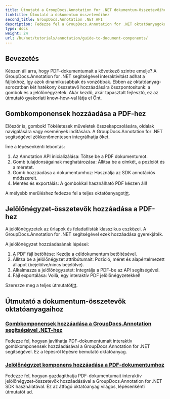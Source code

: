 ```yaml
---
title: Útmutató a GroupDocs.Annotation for .NET dokumentum-összetevőihez
linktitle: Útmutató a dokumentum összetevőihez
second_title: GroupDocs.Annotation .NET API
description: Fedezze fel a GroupDocs.Annotation for .NET oktatóanyagokat! Ismerje meg lépésről lépésre, hogyan adhat hozzá egyszerűen interaktív gombokat és jelölőnégyzeteket PDF-dokumentumokhoz.
type: docs
weight: 24
url: /hu/net/tutorials/annotation/guide-to-document-components/
---
```

## Bevezetés

Készen áll arra, hogy PDF-dokumentumait a következő szintre emelje? A GroupDocs.Annotation for .NET segítségével interaktivitást adhat a fájlokhoz, így azok dinamikusabbak és vonzóbbak. Ebben az oktatóanyag-sorozatban két hatékony összetevő hozzáadására összpontosítunk: a gombok és a jelölőnégyzetek. Akár kezdő, akár tapasztalt fejlesztő, ez az útmutató gyakorlati know-how-val látja el Önt.  

## Gombkomponensek hozzáadása a PDF-hez  

Először is, gombok! Tökéletesek műveletek összekapcsolására, oldalak navigálására vagy események indítására. A GroupDocs.Annotation for .NET segítségével zökkenőmentesen integrálhatja őket.  

Íme a lépésenkénti lebontás:  
1. Az Annotation API inicializálása: Töltse be a PDF dokumentumot.  
2. Gomb tulajdonságainak meghatározása: Állítsa be a címkét, a pozíciót és a méretet.  
3. Gomb hozzáadása a dokumentumhoz: Használja az SDK annotációs módszereit.  
4. Mentés és exportálás: A gombokkal használható PDF készen áll!  

 A mélyebb merüléshez fedezze fel a teljes oktatóanyagot[itt](./adding-button-component/).  

## Jelölőnégyzet-összetevők hozzáadása a PDF-hez  

A jelölőnégyzetek az űrlapok és feladatlisták klasszikus eszközei. A GroupDocs.Annotation for .NET segítségével ezek hozzáadása gyerekjáték.  

A jelölőnégyzet hozzáadásának lépései:  
1. A PDF fájl betöltése: Kezdje a céldokumentum betöltésével.  
2. Állítsa be a jelölőnégyzet attribútumait: Pozíció, méret és alapértelmezett állapot (bejelölve/nincs bejelölve).  
3. Alkalmazza a jelölőnégyzetet: Integrálja a PDF-be az API segítségével.  
4. Fájl exportálása: Voilà, egy interaktív PDF jelölőnégyzetekkel!  

Szerezze meg a teljes útmutatót[itt](./adding-checkbox-component/).  

## Útmutató a dokumentum-összetevők oktatóanyagaihoz
### [Gombkomponensek hozzáadása a GroupDocs.Annotation segítségével .NET-hez](./adding-button-component/)
Fedezze fel, hogyan javíthatja PDF-dokumentumait interaktív gombkomponensek hozzáadásával a GroupDocs.Annotation for .NET segítségével. Ez a lépésről lépésre bemutató oktatóanyag.
### [Jelölőnégyzet komponens hozzáadása a PDF-dokumentumhoz](./adding-checkbox-component/)
Fedezze fel, hogyan gazdagíthatja PDF-dokumentumait interaktív jelölőnégyzet-összetevők hozzáadásával a GroupDocs.Annotation for .NET SDK használatával. Ez az átfogó oktatóanyag világos, lépésenkénti útmutatót ad.